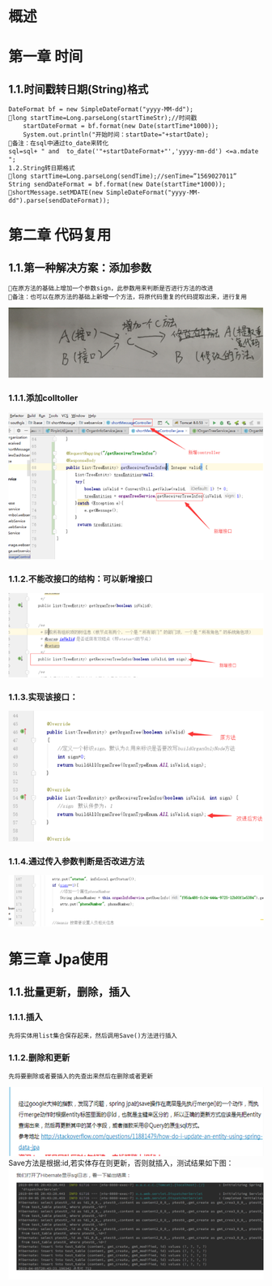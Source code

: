 # 概述
#  第一章 时间
##    1.1.时间戳转日期(String)格式
    DateFormat bf = new SimpleDateFormat("yyyy-MM-dd");
    long startTime=Long.parseLong(startTimeStr);//时间戳
        startDateFormat = bf.format(new Date(startTime*1000));
        System.out.println("开始时间：startDate="+startDate);
    备注：在sql中通过to_date来转化
    sql=sql+ " and  to_date('"+startDateFormat+"','yyyy-mm-dd') <=a.mdate ";
    1.2.String转日期格式
    long startTime=Long.parseLong(sendTime);//senTime=”1569027011”
    String sendDateFormat = bf.format(new Date(startTime*1000));
    shortMessage.setMDATE(new SimpleDateFormat("yyyy-MM-dd").parse(sendDateFormat));
    
#   第二章 代码复用
## 1.1.第一种解决方案：添加参数
    在原方法的基础上增加一个参数sign，此参数用来判断是否进行方法的改进
    备注：也可以在原方法的基础上新增一个方法，将原代码重复的代码提取出来，进行复用
![代码复用](image/01-后端.md/01-代码复用.png)
### 1.1.1.添加colltoller
![添加colltoller](image/01-后端.md/02-新增ctroller接口.png)
### 1.1.2.不能改接口的结构：可以新增接口
![添加colltoller](image/01-后端.md/03-不改变接口结构.png)

### 1.1.3.实现该接口：
![添加colltoller](image/01-后端.md/04-实现接口.png)

### 1.1.4.通过传入参数判断是否改进方法
![添加colltoller](image/01-后端.md/05-通过参数判断.png)

# 第三章 Jpa使用
## 1.1.批量更新，删除，插入
### 1.1.1.插入
    先将实体用list集合保存起来，然后调用Save()方法进行插入
### 1.1.2.删除和更新
    先将要删除或者要插入的先查出来然后在删除或者更新
![添加colltoller](image/01-后端.md/06-删除更新.png)
    Save方法是根据:id,若实体存在则更新，否则就插入，测试结果如下图：
![添加colltoller](image/01-后端.md/07-日志输出.png)